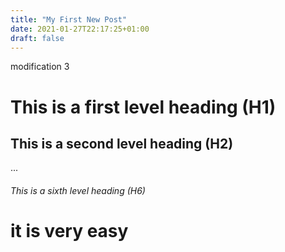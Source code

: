 ```yaml
---
title: "My First New Post"
date: 2021-01-27T22:17:25+01:00
draft: false
---
```

modification 3

# This is a first level heading (H1)

## This is a second level heading (H2)

...

###### This is a sixth level heading (H6)

# it is very easy
